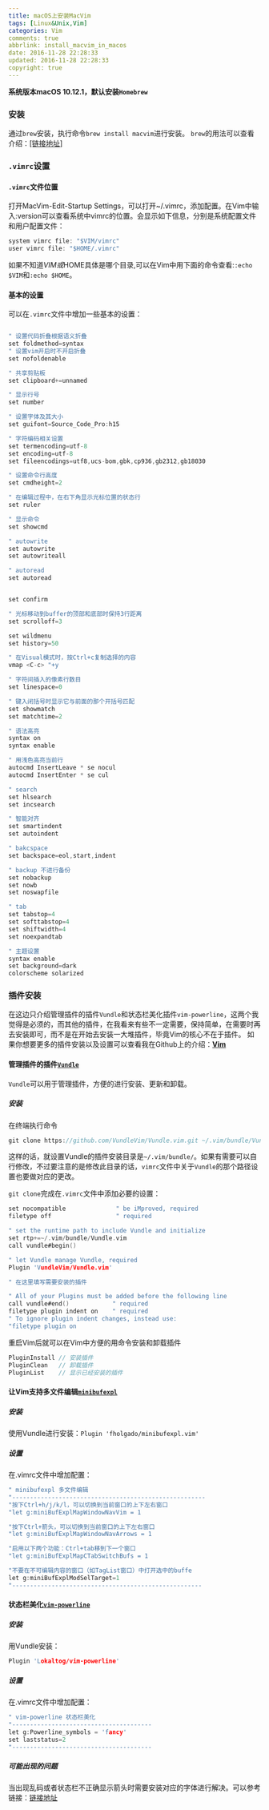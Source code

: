 ```yaml
---
title: macOS上安装MacVim
tags: [Linux&Unix,Vim]
categories: Vim
comments: true
abbrlink: install_macvim_in_macos
date: 2016-11-28 22:28:33
updated: 2016-11-28 22:28:33
copyright: true
---
```


**系统版本macOS 10.12.1，默认安装`Homebrew`**

### 安装

通过`brew`安装，执行命令`brew install macvim`进行安装。
`brew`的用法可以查看介绍：[[链接地址]](http://www.vitah.net/posts/28edc106/)

<!--more-->

### `.vimrc`设置

#### `.vimrc`文件位置
打开MacVim-Edit-Startup Settings，可以打开~/.vimrc，添加配置。在Vim中输入:version可以查看系统中vimrc的位置。会显示如下信息，分别是系统配置文件和用户配置文件：
```c 
system vimrc file: "$VIM/vimrc"
user vimrc file: "$HOME/.vimrc"
```

如果不知道$VIM或$HOME具体是哪个目录,可以在Vim中用下面的命令查看:`:echo $VIM`和`:echo $HOME`。

#### 基本的设置

可以在`.vimrc`文件中增加一些基本的设置：
```c 

" 设置代码折叠根据语义折叠
set foldmethod=syntax
" 设置vim开启时不开启折叠
set nofoldenable

" 共享剪贴板
set clipboard+=unnamed

" 显示行号
set number 

" 设置字体及其大小
set guifont=Source_Code_Pro:h15

" 字符编码相关设置
set termencoding=utf-8
set encoding=utf-8
set fileencodings=utf8,ucs-bom,gbk,cp936,gb2312,gb18030

" 设置命令行高度
set cmdheight=2

" 在编辑过程中，在右下角显示光标位置的状态行
set ruler

" 显示命令
set showcmd

" autowrite
set autowrite
set autowriteall

" autoread
set autoread


set confirm

" 光标移动到buffer的顶部和底部时保持3行距离
set scrolloff=3

set wildmenu
set history=50

" 在Visual模式时，按Ctrl+c复制选择的内容
vmap <C-c> "+y

" 字符间插入的像素行数目
set linespace=0

" 键入闭括号时显示它与前面的那个开括号匹配
set showmatch
set matchtime=2

" 语法高亮
syntax on
syntax enable

" 用浅色高亮当前行
autocmd InsertLeave * se nocul
autocmd InsertEnter * se cul

" search
set hlsearch
set incsearch

" 智能对齐
set smartindent
set autoindent

" bakcspace
set backspace=eol,start,indent

" backup 不进行备份
set nobackup
set nowb
set noswapfile

" tab
set tabstop=4
set softtabstop=4
set shiftwidth=4
set noexpandtab

" 主题设置
syntax enable
set background=dark
colorscheme solarized
```

### 插件安装

在这边只介绍管理插件的插件`Vundle`和状态栏美化插件`vim-powerline`，这两个我觉得是必须的，而其他的插件，在我看来有些不一定需要，保持简单，在需要时再去安装即可，而不是在开始去安装一大堆插件，毕竟Vim的核心不在于插件。
如果你想要更多的插件安装以及设置可以查看我在Github上的介绍：**[Vim](https://github.com/vitahlin/Vim)**


#### 管理插件的插件[`Vundle`](https://github.com/vitahlin/Vim/tree/master/Vundle)

`Vundle`可以用于管理插件，方便的进行安装、更新和卸载。

##### 安装
在终端执行命令
```c 
git clone https://github.com/VundleVim/Vundle.vim.git ~/.vim/bundle/Vundle.vim
```

这样的话，就设置Vundle的插件安装目录是`~/.vim/bundle/`。如果有需要可以自行修改，不过要注意的是修改此目录的话，`vimrc`文件中关于`Vundle`的那个路径设置也要做对应的更改。

`git clone`完成在`.vimrc`文件中添加必要的设置：
```c 
set nocompatible              " be iMproved, required
filetype off                  " required

" set the runtime path to include Vundle and initialize
set rtp+=~/.vim/bundle/Vundle.vim
call vundle#begin()

" let Vundle manage Vundle, required
Plugin 'VundleVim/Vundle.vim'

" 在这里填写需要安装的插件

" All of your Plugins must be added before the following line
call vundle#end()            " required
filetype plugin indent on    " required
" To ignore plugin indent changes, instead use:
"filetype plugin on
```

重启Vim后就可以在Vim中方便的用命令安装和卸载插件
```c 
PluginInstall // 安装插件
PluginClean   // 卸载插件
PluginList    // 显示已经安装的插件
```

#### 让Vim支持多文件编辑[`minibufexpl`](https://github.com/vitahlin/Vim/tree/master/minibufexpl)

##### 安装
使用Vundle进行安装：`Plugin 'fholgado/minibufexpl.vim'`

##### 设置
在.vimrc文件中增加配置：
```c 
" minibufexpl 多文件编辑
"------------------------------------------------------
"按下Ctrl+h/j/k/l，可以切换到当前窗口的上下左右窗口
"let g:miniBufExplMapWindowNavVim = 1   

"按下Ctrl+箭头，可以切换到当前窗口的上下左右窗口
"let g:miniBufExplMapWindowNavArrows = 1 

"启用以下两个功能：Ctrl+tab移到下一个窗口
"let g:miniBufExplMapCTabSwitchBufs = 1 

"不要在不可编辑内容的窗口（如TagList窗口）中打开选中的buffe
let g:miniBufExplModSelTarget=1  
"-----------------------------------------------------
```

#### 状态栏美化[`vim-powerline`](https://github.com/vitahlin/Vim/tree/master/vim-powerline)

##### 安装
用Vundle安装：
```c 
Plugin 'Lokaltog/vim-powerline'
```

##### 设置
在.vimrc文件中增加配置：
```c 
" vim-powerline 状态栏美化 
"---------------------------------------
let g:Powerline_symbols = 'fancy'
set laststatus=2
"---------------------------------------
```

##### 可能出现的问题
当出现乱码或者状态栏不正确显示箭头时需要安装对应的字体进行解决。可以参考链接：[链接地址](https://github.com/vitahlin/Vim/tree/master/vim-powerline)

